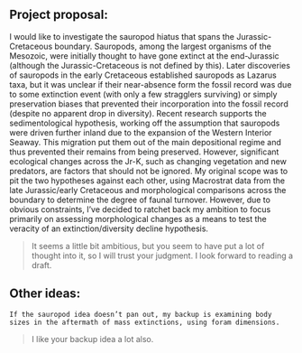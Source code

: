 ## Project proposal: 

I would like to investigate the sauropod hiatus that spans the Jurassic-Cretaceous boundary. Sauropods, among the largest organisms of the Mesozoic, were initially thought to have gone extinct at the end-Jurassic (although the Jurassic-Cretaceous is not defined by this). Later discoveries of sauropods in the early Cretaceous established sauropods as Lazarus taxa, but it was unclear if their near-absence form the fossil record was due to some extinction event (with only a few stragglers surviving) or simply preservation biases that prevented their incorporation into the fossil record (despite no apparent drop in diversity). Recent research supports the sedimentological hypothesis, working off the assumption that sauropods were driven further inland due to the expansion of the Western Interior Seaway. This migration put them out of the main depositional regime and thus prevented their remains from being preserved. However, significant ecological changes across the Jr-K, such as changing vegetation and new predators, are factors that should not be ignored. My original scope was to pit the two hypotheses against each other, using Macrostrat data from the late Jurassic/early Cretaceous and morphological comparisons across the boundary to determine the degree of faunal turnover. However, due to obvious constraints, I’ve decided to ratchet back my ambition to focus primarily on assessing morphological changes as a means to test the veracity of an extinction/diversity decline hypothesis.

> It seems a little bit ambitious, but you seem to have put a lot of thought into it, so I will trust your judgment. I look forward to reading a draft.

## Other ideas:
	If the sauropod idea doesn’t pan out, my backup is examining body sizes in the aftermath of mass extinctions, using foram dimensions.  

> I like your backup idea a lot also.
